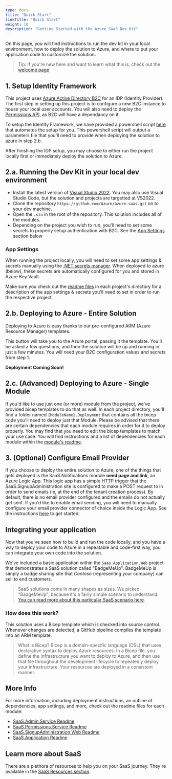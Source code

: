 ```yaml
---
type: docs
title: "Quick Start"
linkTitle: "Quick Start"
weight: 10
description: "Getting Started with the Azure SaaS Dev Kit"
---
```


On this page, you will find instructions to run the dev kit in your local environment, how to deploy the solution to Azure, and where to put your application code to customize the solution.

> Tip: If you're new here and want to learn what this is, check out the [welcome page](..)

## 1. Setup Identity Framework

This project uses [Azure Active Directory B2C](https://docs.microsoft.com/en-us/azure/active-directory-b2c/overview) for an IDP (Identity Provider). The first step in setting up this project is to configure a new B2C instance to house your local user accounts. You will also need to deploy the [Permissions API](../components/identity/permissions-service), as B2C will have a dependancy on it.

To setup the Identity Framework, we have provided a powershell script [here]() that automates the setup for you. This powershell script will output a parameters file that you'll need to provide when deploying the solution to azure in step 2.b.

After finishing the IDP setup, you may choose to either run the project locally first or immediately deploy the solution to Azure.
## 2.a. Running the Dev Kit in your local dev environment

- Install the latest version of [Visual Studio 2022](https://visualstudio.microsoft.com/vs/). You may also use Visual Studio Code, but the solution and projects are targetted at VS2022.
- Clone the repository `https://github.com/Azure/azure-saas.git` on to your dev machine.
- Open the `.sln` in the root of the repository. This solution includes all of the modules.
- Depending on the project you wish to run, you'll need to set some secrets to properly setup authentication with B2C. See the [App Settings](#app-settings) section below

### App Settings
When running the project locally, you will need to set some app settings & secrets manually using the [.NET secrets manager](https://docs.microsoft.com/en-us/aspnet/core/security/key-vault-configuration?view=aspnetcore-6.0#secret-storage-in-the-development-environment). When deployed to azure (below), these secrets are automatically configured for you and stored in Azure Key Vault.

Make sure you check out the [readme files](#more-info) in each project's directory for a description of the app settings & secrets you'll need to set in order to run the respective project.


## 2.b. Deploying to Azure - Entire Solution

Deploying to Azure is easy thanks to our pre-configured ARM (Azure Resource Manager) templates.

This button will take you to the Azure portal, passing it the template. You'll be asked a few questions, and then the solution will be up and running in just a few minutes. You will need your B2C configuration values and secrets from step 1.

**Deployment Coming Soon!**
<!-- [![Deploy to Azure](https://www.azuresaas.net/assets/images/deploy-to-azure.svg)](https://portal.azure.com/#create/Microsoft.Template/uri/https%3A%2F%2Fraw.githubusercontent.com%2FAzure%2Fazure-saas%2Fmain%2Fsrc%2FSaas.Deployment%2FSaas.Deployment.Root%2Fazuredeploy.json/createUIDefinitionUri/https%3A%2F%2Fraw.githubusercontent.com%2FAzure%2Fazure-saas%2Fmain%2Fsrc%2FSaas.Deployment%2FSaas.Deployment.Root%2FcreateUiDefinition.json) -->

## 2.c. (Advanced) Deploying to Azure - Single Module

If you'd like to use just one (or more) module from the project, we've provided bicep templates to do that as well. In each project directory, you'll find a folder named `{ModuleName}.Deployment` that contains all the bicep code you'll need to deploy just that Module. Please be advised that there are certain dependencies that each module requires in order for it to deploy properly. You may find that you need to edit the bicep templates to match your use case. You will find instructions and a list of dependencies for each module within the [module's readme](#more-info).

## 3. (Optional) Configure Email Provider

If you choose to deploy the entire solution to Azure, one of the things that gets deployed is the SaaS.Notifications module **need page and link**, an Azure Logic App. This logic app has a simple HTTP trigger that the SaaS.SignupAdministration site is configured to make a POST request to in order to send emails (ie, at the end of the tenant creation process). By default, there is no email provider configured and the emails do not actually get sent. If you'd like to enable email sending, you will need to manually configure your email provider connector of choice inside the Logic App. See the instructions [here](components/saas-notifications.md) to get started.

## Integrating your application

Now that you've seen how to build and run the code locally, and you have a way to deploy your code to Azure in a repeatable and code-first way, you can integrate your own code into the solution.

We've included a basic application within the `Saas.Application.Web` project that demonstrates a SaaS solution called "BadgeMeUp". BadgeMeUp is simply a badge sharing site that *Contoso* (representing your company) can sell to end customers.

> SaaS solutions come in many shapes as sizes. We picked "BadgeMeUp", because it's a fairly simple scenario to understand. [You can read more about this particular SaaS scenario here](../resources/contoso-badgemeup/).

### How does this work?

This solution uses a Bicep template which is checked into source control. Whenever changes are detected, a GitHub pipeline compiles the template into an ARM template.

> What is Bicep?
> Bicep is a domain-specific language (DSL) that uses declarative syntax to deploy Azure resources. In a Bicep file, you define the infrastructure you want to deploy to Azure, and then use that file throughout the development lifecycle to repeatedly deploy your infrastructure. Your resources are deployed in a consistent manner.

## More Info

For more information, including deployment instructions, an outline of dependencies, app settings, and more, check out the readme files for each module:

- [SaaS.Admin.Service Readme](https://github.com/Azure/azure-saas/tree/main/src/Saas.Admin)
- [SaaS.Permissions.Service Readme](https://github.com/Azure/azure-saas/tree/main/src/Saas.Permissions)
- [SaaS.SignupAdministration.Web Readme](https://github.com/Azure/azure-saas/tree/main/src/Saas.SignupAdministration)
- [SaaS.Application Readme](https://github.com/Azure/azure-saas/tree/main/src/Saas.Application)

## Learn more about SaaS

There are a plethora of resources to help you on your SaaS journey. They're available in the [SaaS Resources section](../resources/saas-resources/).